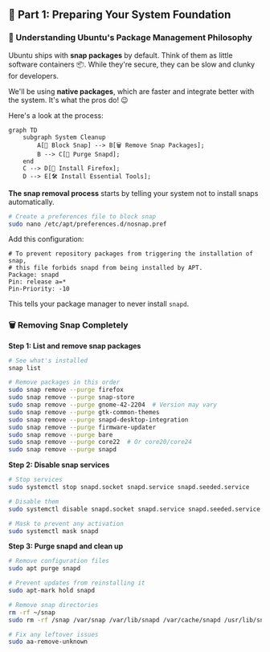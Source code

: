 ## 🐧 Part 1: Preparing Your System Foundation

### 🤔 Understanding Ubuntu's Package Management Philosophy

Ubuntu ships with **snap packages** by default. Think of them as little software containers 📦. While they're secure, they can be slow and clunky for developers.

We'll be using **native packages**, which are faster and integrate better with the system. It's what the pros do! 😉

Here's a look at the process:

```mermaid
graph TD
    subgraph System Cleanup
        A[🚫 Block Snap] --> B[🗑️ Remove Snap Packages];
        B --> C[🧹 Purge Snapd];
    end
    C --> D[🦊 Install Firefox];
    D --> E[🛠️ Install Essential Tools];
```

**The snap removal process** starts by telling your system not to install snaps automatically.

```bash
# Create a preferences file to block snap
sudo nano /etc/apt/preferences.d/nosnap.pref
```

Add this configuration:
```
# To prevent repository packages from triggering the installation of snap,
# this file forbids snapd from being installed by APT.
Package: snapd
Pin: release a=*
Pin-Priority: -10
```

This tells your package manager to never install `snapd`.

### 🗑️ Removing Snap Completely

**Step 1: List and remove snap packages**
```bash
# See what's installed
snap list

# Remove packages in this order
sudo snap remove --purge firefox
sudo snap remove --purge snap-store
sudo snap remove --purge gnome-42-2204  # Version may vary
sudo snap remove --purge gtk-common-themes
sudo snap remove --purge snapd-desktop-integration
sudo snap remove --purge firmware-updater
sudo snap remove --purge bare
sudo snap remove --purge core22  # Or core20/core24
sudo snap remove --purge snapd
```

**Step 2: Disable snap services**
```bash
# Stop services
sudo systemctl stop snapd.socket snapd.service snapd.seeded.service

# Disable them
sudo systemctl disable snapd.socket snapd.service snapd.seeded.service

# Mask to prevent any activation
sudo systemctl mask snapd
```

**Step 3: Purge snapd and clean up**
```bash
# Remove configuration files
sudo apt purge snapd

# Prevent updates from reinstalling it
sudo apt-mark hold snapd

# Remove snap directories
rm -rf ~/snap
sudo rm -rf /snap /var/snap /var/lib/snapd /var/cache/snapd /usr/lib/snapd

# Fix any leftover issues
sudo aa-remove-unknown
```